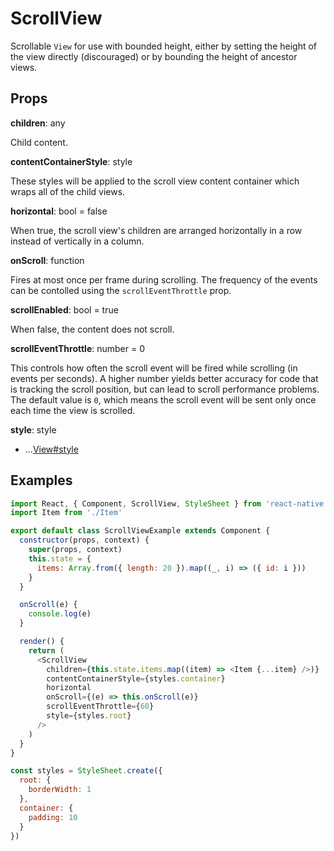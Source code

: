 # ScrollView

Scrollable `View` for use with bounded height, either by setting the height of
the view directly (discouraged) or by bounding the height of ancestor views.

## Props

**children**: any

Child content.

**contentContainerStyle**: style

These styles will be applied to the scroll view content container which wraps
all of the child views.

**horizontal**: bool = false

When true, the scroll view's children are arranged horizontally in a row
instead of vertically in a column.

**onScroll**: function

Fires at most once per frame during scrolling. The frequency of the events can
be contolled using the `scrollEventThrottle` prop.

**scrollEnabled**: bool = true

When false, the content does not scroll.

**scrollEventThrottle**: number = 0

This controls how often the scroll event will be fired while scrolling (in
events per seconds). A higher number yields better accuracy for code that is
tracking the scroll position, but can lead to scroll performance problems. The
default value is `0`, which means the scroll event will be sent only once each
time the view is scrolled.

**style**: style

+ ...[View#style](View.md)

## Examples

```js
import React, { Component, ScrollView, StyleSheet } from 'react-native'
import Item from './Item'

export default class ScrollViewExample extends Component {
  constructor(props, context) {
    super(props, context)
    this.state = {
      items: Array.from({ length: 20 }).map((_, i) => ({ id: i }))
    }
  }

  onScroll(e) {
    console.log(e)
  }

  render() {
    return (
      <ScrollView
        children={this.state.items.map((item) => <Item {...item} />)}
        contentContainerStyle={styles.container}
        horizontal
        onScroll={(e) => this.onScroll(e)}
        scrollEventThrottle={60}
        style={styles.root}
      />
    )
  }
}

const styles = StyleSheet.create({
  root: {
    borderWidth: 1
  },
  container: {
    padding: 10
  }
})
```
